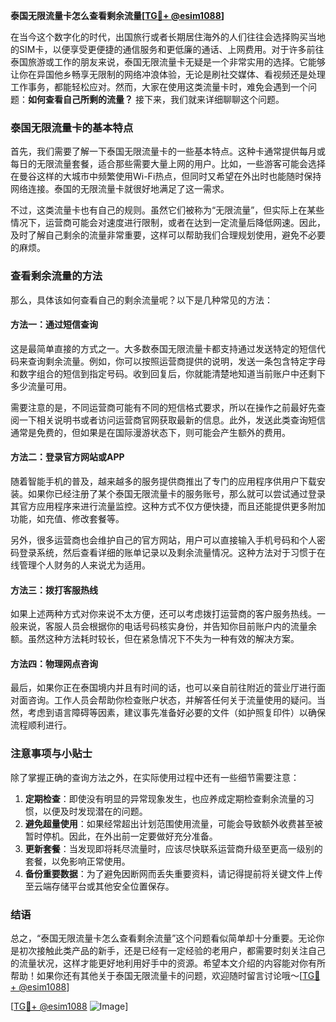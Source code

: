 **泰国无限流量卡怎么查看剩余流量[[TG💪+ @esim1088](https://t.me/s/esim1088)]**

在当今这个数字化的时代，出国旅行或者长期居住海外的人们往往会选择购买当地的SIM卡，以便享受更便捷的通信服务和更低廉的通话、上网费用。对于许多前往泰国旅游或工作的朋友来说，泰国无限流量卡无疑是一个非常实用的选择。它能够让你在异国他乡畅享无限制的网络冲浪体验，无论是刷社交媒体、看视频还是处理工作事务，都能轻松应对。然而，大家在使用这类流量卡时，难免会遇到一个问题：**如何查看自己所剩的流量？** 接下来，我们就来详细聊聊这个问题。

### 泰国无限流量卡的基本特点

首先，我们需要了解一下泰国无限流量卡的一些基本特点。这种卡通常提供每月或每日的无限流量套餐，适合那些需要大量上网的用户。比如，一些游客可能会选择在曼谷这样的大城市中频繁使用Wi-Fi热点，但同时又希望在外出时也能随时保持网络连接。泰国的无限流量卡就很好地满足了这一需求。

不过，这类流量卡也有自己的规则。虽然它们被称为“无限流量”，但实际上在某些情况下，运营商可能会对速度进行限制，或者在达到一定流量后降低网速。因此，及时了解自己剩余的流量非常重要，这样可以帮助我们合理规划使用，避免不必要的麻烦。

### 查看剩余流量的方法

那么，具体该如何查看自己的剩余流量呢？以下是几种常见的方法：

#### 方法一：通过短信查询

这是最简单直接的方式之一。大多数泰国无限流量卡都支持通过发送特定的短信代码来查询剩余流量。例如，你可以按照运营商提供的说明，发送一条包含特定字母和数字组合的短信到指定号码。收到回复后，你就能清楚地知道当前账户中还剩下多少流量可用。

需要注意的是，不同运营商可能有不同的短信格式要求，所以在操作之前最好先查阅一下相关说明书或者访问运营商官网获取最新的信息。此外，发送此类查询短信通常是免费的，但如果是在国际漫游状态下，则可能会产生额外的费用。

#### 方法二：登录官方网站或APP

随着智能手机的普及，越来越多的服务提供商推出了专门的应用程序供用户下载安装。如果你已经注册了某个泰国无限流量卡的服务账号，那么就可以尝试通过登录其官方应用程序来进行流量监控。这种方式不仅方便快捷，而且还能提供更多附加功能，如充值、修改套餐等。

另外，很多运营商也会维护自己的官方网站，用户可以直接输入手机号码和个人密码登录系统，然后查看详细的账单记录以及剩余流量情况。这种方法对于习惯于在线管理个人财务的人来说尤为适用。

#### 方法三：拨打客服热线

如果上述两种方式对你来说不太方便，还可以考虑拨打运营商的客户服务热线。一般来说，客服人员会根据你的电话号码核实身份，并告知你目前账户内的流量余额。虽然这种方法耗时较长，但在紧急情况下不失为一种有效的解决方案。

#### 方法四：物理网点咨询

最后，如果你正在泰国境内并且有时间的话，也可以亲自前往附近的营业厅进行面对面咨询。工作人员会帮助你检查账户状态，并解答任何关于流量使用的疑问。当然，考虑到语言障碍等因素，建议事先准备好必要的文件（如护照复印件）以确保流程顺利进行。

### 注意事项与小贴士

除了掌握正确的查询方法之外，在实际使用过程中还有一些细节需要注意：

1. **定期检查**：即使没有明显的异常现象发生，也应养成定期检查剩余流量的习惯，以便及时发现潜在的问题。
2. **避免超量使用**：如果经常超出计划范围使用流量，可能会导致额外收费甚至被暂时停机。因此，在外出前一定要做好充分准备。
3. **更新套餐**：当发现即将耗尽流量时，应该尽快联系运营商升级至更高一级别的套餐，以免影响正常使用。
4. **备份重要数据**：为了避免因断网而丢失重要资料，请记得提前将关键文件上传至云端存储平台或其他安全位置保存。

### 结语

总之，“泰国无限流量卡怎么查看剩余流量”这个问题看似简单却十分重要。无论你是初次接触此类产品的新手，还是已经有一定经验的老用户，都需要时刻关注自己的流量状况，这样才能更好地利用好手中的资源。希望本文介绍的内容能对你有所帮助！如果你还有其他关于泰国无限流量卡的问题，欢迎随时留言讨论哦～[[TG💪+ @esim1088](https://t.me/s/esim1088)]

[[TG💪+ @esim1088](https://t.me/s/esim1088) ![Image](https://i.postimg.cc/4NQfJmqS/Snipaste-2025-05-13-00-14-12.png)]
